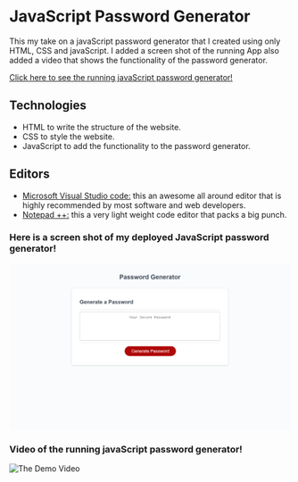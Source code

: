 # JavaScript Password Generator

This my take on a javaScript password generator that I created using only HTML, CSS and javaScript. I added a screen shot of the running App also added a video that shows the functionality of the password generator.

[Click here to see the running javaScript password generator!](https://muiasar-al-ani.github.io/javascript-password-generator/)

## Technologies

- HTML to write the structure of the website.
- CSS to style the website.
- JavaScript to add the functionality to the password generator.

## Editors

- [Microsoft Visual Studio code:](https://visualstudio.microsoft.com/) this an awesome all around editor that is highly recommended by most software and web developers.
- [Notepad ++:](https://notepad-plus-plus.org/downloads/) this a very light weight code editor that packs a big punch.

### Here is a screen shot of my deployed JavaScript password generator!

![ScreenShot](https://github.com/Muiasar-Al-Ani/javascript-password-generator/blob/main/screenshot/password-generat.png)

### Video of the running javaScript password generator!

![The Demo Video](https://drive.google.com/file/d/13tDiODIJXUb3nAHt8nLW6BoP6snzG-a5/view?usp=sharing)
